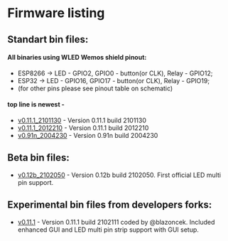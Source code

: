 # Firmware listing
## Standart bin files:
#### All binaries using WLED Wemos shield pinout:
-   ESP8266 -> LED - GPIO2, GPIO0 - button(or CLK), Relay - GPIO12;
-   ESP32 -> LED - GPIO16, GPIO17 - button(or CLK), Relay - GPIO19;
-   (for other pins please see pinout table on schematic)
#### top line is newest -
-   [v0.11.1_2101130](https://github.com/srg74/WLED-wemos-shield/tree/master/resources/Firmware/WLED_wemos_shield/v0.11.1_2101130) - Version 0.11.1 build 2101130
-   [v0.11.1_2012210](https://github.com/srg74/WLED-wemos-shield/tree/master/resources/Firmware/WLED_wemos_shield/v0.11.1_2012210) - Version 0.11.1 build 2012210
-   [v0.91n_2004230](https://github.com/srg74/WLED-wemos-shield/tree/master/resources/Firmware/WLED_wemos_shield/v0.91n_2004230) - Version 0.91n build 2004230

## Beta bin files:
-   [v0.12b_2102050](https://github.com/srg74/WLED-wemos-shield/tree/master/resources/Firmware/WLED_wemos_shield/v0.12b_2102050) - Version 0.12b build 2102050. First official LED multi pin support.

## Experimental bin files from developers forks:
-   [v0.11.1](https://github.com/srg74/WLED-wemos-shield/tree/master/resources/Firmware/WLED_wemos_shield/v0.11.1_blazonchek_multistrip) - Version 0.11.1 build 2102111 coded by @blazoncek. Included enhanced GUI and LED multi pin strip support with GUI setup.



